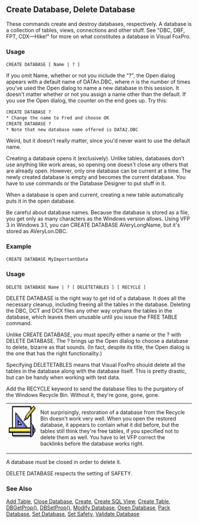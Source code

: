 ## Create Database, Delete Database

These commands create and destroy databases, respectively. A database is a collection of tables, views, connections and other stuff. See "DBC, DBF, FPT, CDX&mdash;Hike!" for more on what constitutes a database in Visual FoxPro.

### Usage

```foxpro
CREATE DATABASE [ Name | ? ]
```

If you omit Name, whether or not you include the "?", the Open dialog appears with a default name of DATAn.DBC, where *n* is the number of times you've used the Open dialog to name a new database in this session. It doesn't matter whether or not you assign a name other than the default. If you use the Open dialog, the counter on the end goes up. Try this:

```foxpro
CREATE DATABASE ?
* Change the name to Fred and choose OK
CREATE DATABASE ?
* Note that new database name offered is DATA2.DBC
```
Weird, but it doesn't really matter, since you'd never want to use the default name.

Creating a database opens it (exclusively). Unlike tables, databases don't use anything like work areas, so opening one doesn't close any others that are already open. However, only one database can be current at a time. The newly created database is empty and becomes the current database. You have to use commands or the Database Designer to put stuff in it.

When a database is open and current, creating a new table automatically puts it in the open database.

Be careful about database names. Because the database is stored as a file, you get only as many characters as the Windows version allows. Using VFP 3 in Windows 3.1, you can CREATE DATABASE AVeryLongName, but it's stored as AVeryLon.DBC.

### Example

```foxpro
CREATE DATABASE MyImportantData
```
### Usage

```foxpro
DELETE DATABASE Name | ? [ DELETETABLES ] [ RECYCLE ]
```

DELETE DATABASE is the right way to get rid of a database. It does all the necessary cleanup, including freeing all the tables in the database. Deleting the DBC, DCT and DCX files any other way orphans the tables in the database, which leaves them unusable until you issue the FREE TABLE command.

Unlike CREATE DATABASE, you must specify either a name or the ? with DELETE DATABASE. The ? brings up the Open dialog to choose a database to delete, bizarre as that sounds. (In fact, despite its title, the Open dialog is the one that has the right functionality.)

Specifying DELETETABLES means that Visual FoxPro should delete all the tables in the database along with the database itself. This is pretty drastic, but can be handy when working with test data.

Add the RECYCLE keyword to send the database files to the purgatory of the Windows Recycle Bin. Without it, they're gone, gone, gone.

<table>
<tr>
  <td width="17%" valign="top">
<img width="94" height="93" src="Design.gif">
  </td>
  <td width=83%>
  <p>Not surprisingly, restoration of a database from the Recycle Bin doesn't work very well. When you open the restored database, it appears to contain what it did before, but the tables still think they're free tables, if you specified not to delete them as well. You have to let VFP correct the backlinks before the database works right.</p>
  </td>
 </tr>
</table>

A database must be closed in order to delete it.

DELETE DATABASE respects the setting of SAFETY.

### See Also

[Add Table](s4g314.md), [Close Database](s4g316.md), [Create](s4g069.md), [Create SQL View](s4g353.md), [Create Table](s4g071.md), [DBGetProp()](s4g350.md), [DBSetProp()](s4g350.md), [Modify Database](s4g320.md), [Open Database](s4g316.md), [Pack Database](s4g318.md), [Set Database](s4g317.md), [Set Safety](s4g170.md), [Validate Database](s4g319.md)